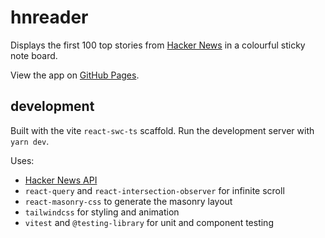 # hnreader

Displays the first 100 top stories from [Hacker News](https://news.ycombinator.com/) in a colourful sticky note board.

View the app on [GitHub Pages](https://ebonstar.github.io/hnreader/).

## development

Built with the vite `react-swc-ts` scaffold. Run the development server with `yarn dev`.

Uses:

- [Hacker News API](https://github.com/HackerNews/API)
- `react-query` and `react-intersection-observer` for infinite scroll
- `react-masonry-css` to generate the masonry layout
- `tailwindcss` for styling and animation
- `vitest` and `@testing-library` for unit and component testing
